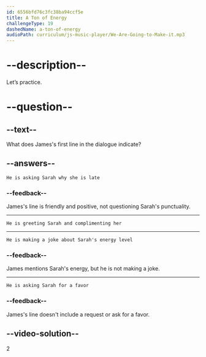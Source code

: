 ```yaml
---
id: 6556bfd76c3fc38ba94ccf5e
title: A Ton of Energy
challengeType: 19
dashedName: a-ton-of-energy
audioPath: curriculum/js-music-player/We-Are-Going-to-Make-it.mp3
---
```


<!--
AUDIO REFERENCE: 
James: Good morning, Sarah! Wow, you look great! It seems like you have a ton of energy this morning! 

Delete this after adding the audio.

-->

# --description--

Let’s practice.

# --question--

## --text--

What does James's first line in the dialogue indicate?

## --answers--

`He is asking Sarah why she is late`

### --feedback--

James's line is friendly and positive, not questioning Sarah's punctuality.

---

`He is greeting Sarah and complimenting her`

---

`He is making a joke about Sarah's energy level`

### --feedback--

James mentions Sarah's energy, but he is not making a joke.

---

`He is asking Sarah for a favor`

### --feedback--

James's line doesn't include a request or ask for a favor.

## --video-solution--

2
